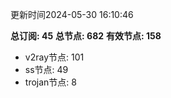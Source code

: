 更新时间2024-05-30 16:10:46

**总订阅: 45**
**总节点: 682**
**有效节点: 158**
- v2ray节点: 101
- ss节点: 49
- trojan节点: 8
